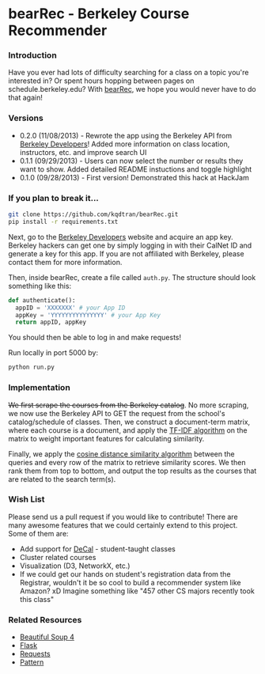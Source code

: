 bearRec - Berkeley Course Recommender
=====================================

### Introduction
Have you ever had lots of difficulty searching for a class on a topic 
you're interested in? Or spent hours hopping between pages on schedule.berkeley.edu? 
With [bearRec](https://bearrec.herokuapp.com/), we hope you would never have to do 
that again!

### Versions
* 0.2.0 (11/08/2013) - Rewrote the app using the Berkeley API from [Berkeley Developers](https://developer.berkeley.edu)! 
Added more information on class location, instructors, etc. and improve search UI 
* 0.1.1 (09/29/2013) - Users can now select the number or results they want to show. 
Added detailed README instuctions and toggle highlight        
* 0.1.0 (09/28/2013) - First version! Demonstrated this hack at HackJam

### If you plan to break it...
```bash
git clone https://github.com/kqdtran/bearRec.git      
pip install -r requirements.txt
```    

Next, go to the [Berkeley Developers](https://developer.berkeley.edu) website and acquire an app key. 
Berkeley hackers can get one by simply logging in with their CalNet ID and generate a key 
for this app. If you are not affiliated with Berkeley, please contact them for more information.   

Then, inside bearRec, create a file called `auth.py`. The structure should look something like this:   

```python
def authenticate():
  appID = 'XXXXXXX' # your App ID
  appKey = 'YYYYYYYYYYYYYYY' # your App Key
  return appID, appKey
```

You should then be able to log in and make requests! 

Run locally in port 5000 by:    

```python
python run.py
```

### Implementation
~~We first scrape the courses from the Berkeley catalog~~. No more scraping, we now use the Berkeley API to GET 
the request from the school's catalog/schedule of classes. Then, we construct a document-term 
matrix, where each course is a document, and apply the [TF-IDF algorithm](https://en.wikipedia.org/wiki/Tf%E2%80%93idf) 
on the matrix to weight important features for calculating similarity.     

Finally, we apply the [cosine distance similarity algorithm](https://en.wikipedia.org/wiki/Cosine_similarity) 
between the queries and every row of the matrix to retrieve similarity scores. 
We then rank them from top to bottom, and output the top results as the 
courses that are related to the search term(s).    

### Wish List
Please send us a pull request if you would like to contribute! There are many awesome features 
that we could certainly extend to this project. Some of them are:    

* Add support for [DeCal](http://www.decal.org/) - student-taught classes
* Cluster related courses
* Visualization (D3, NetworkX, etc.)
* If we could get our hands on student's registration data from the Registrar, 
wouldn't it be so cool to build a recommender system like Amazon? xD 
Imagine something like "457 other CS majors recently took this class"

### Related Resources
* [Beautiful Soup 4](http://www.crummy.com/software/BeautifulSoup/)   
* [Flask](http://flask.pocoo.org/)
* [Requests](http://docs.python-requests.org/en/latest/)
* [Pattern](http://www.clips.ua.ac.be/pattern)     
